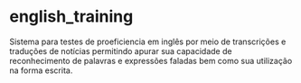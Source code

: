 # english_training
Sistema para testes de proeficiencia em inglês por meio de transcrições e traduções de notícias permitindo apurar sua capacidade de reconhecimento de palavras e expressões faladas bem como sua utilização na forma escrita.
